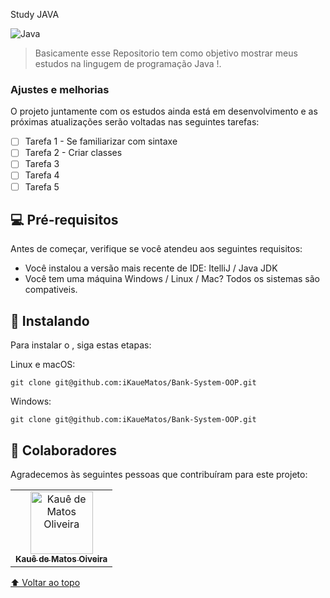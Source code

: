 Study JAVA


<img src="https://img.freepik.com/premium-vector/special-programming-language-computing-platform-ad_81534-2981.jpg?w=2000" alt="Java">

> Basicamente esse Repositorio tem como objetivo  mostrar meus estudos na lingugem de programação Java !. 

### Ajustes e melhorias

O projeto juntamente com os estudos ainda está em desenvolvimento e as próximas atualizações serão voltadas nas seguintes tarefas:

- [ ] Tarefa 1 - Se familiarizar com sintaxe
- [ ] Tarefa 2 - Criar classes
- [ ] Tarefa 3
- [ ] Tarefa 4
- [ ] Tarefa 5

## 💻 Pré-requisitos

Antes de começar, verifique se você atendeu aos seguintes requisitos:
* Você instalou a versão mais recente de IDE: ItelliJ / Java JDK
* Você tem uma máquina Windows / Linux / Mac? Todos os sistemas são compativeis.


## 🚀 Instalando <Java-POO>

Para instalar o <Nome projeto>, siga estas etapas:

Linux e macOS:
```
git clone git@github.com:iKaueMatos/Bank-System-OOP.git
```

Windows:
```
git clone git@github.com:iKaueMatos/Bank-System-OOP.git
```

## 🤝 Colaboradores

Agradecemos às seguintes pessoas que contribuíram para este projeto:

<table>
  <tr>
    <td align="center">
      <a href="#">
        <img src="https://avatars.githubusercontent.com/u/98132837?v=4" width="100px;" alt="Kauê de Matos Oliveira"/><br>
        <sub>
          <b>Kauê de Matos Oiveira</b>
        </sub>
      </a>
    </td>
 </tr>
</table>


[⬆ Voltar ao topo](#Projects-javascript)<br>


